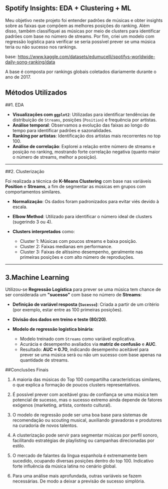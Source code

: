 ## Spotify Insights: EDA + Clustering + ML

Meu objetivo neste projeto foi entender padrões de músicas e obter insights sobre as faixas que compõem as melhores posições do ranking.
Além disso, também classifiquei as músicas por meio de clusters para identificar padrões com base no número de streams.
Por fim, criei um modelo com regressão logística para verificar se seria possível prever se uma música teria ou não sucesso nos rankings.

base: https://www.kaggle.com/datasets/edumucelli/spotifys-worldwide-daily-song-ranking/data

A base é composta por rankings globais coletados diariamente durante o ano de 2017.

## Métodos Utilizados

##1. EDA

* **Visualizações com `ggplot2`**: Utilizadas para identificar tendências de distribuição de `Streams`, posições (`Position`) e frequência por artistas.
* **Análise temporal**: Observamos a evolução das faixas ao longo do tempo para identificar padrões e sazonalidades.
* **Ranking por artistas**: Identificação dos artistas mais recorrentes no top 100.
* **Análise de correlação**: Explorei a relação entre número de streams e posição no ranking, mostrando forte correlação negativa (quanto maior o número de streams, melhor a posição).

---

##2. Clusterização

Foi realizada a técnica de **K-Means Clustering** com base nas variáveis **Position** e **Streams**, a fim de segmentar as músicas em grupos com comportamentos similares.

* **Normalização**: Os dados foram padronizados para evitar viés devido à escala.
* **Elbow Method**: Utilizado para identificar o número ideal de clusters (sugerindo 3 ou 4).
* **Clusters interpretados** como:

  * Cluster 1: Músicas com poucos streams e baixa posição.
  * Cluster 2: Faixas medianas em performance.
  * Cluster 3: Faixas de altíssimo desempenho, geralmente nas primeiras posições e com alto número de reproduções.

---

## 3.Machine Learning

Utilizou-se **Regressão Logística** para prever se uma música tem chance de ser considerada um **"sucesso"** com base no número de **Streams**:

* **Definição de variável resposta (`Sucesso`)**: Criada a partir de um critério (por exemplo, estar entre as 100 primeiras posições).
* **Divisão dos dados em treino e teste (80/20)**.
* **Modelo de regressão logística binária**:

  * Modelo treinado com `Streams` como variável explicativa.
  * Acurácia e desempenho avaliados via **matriz de confusão** e **AUC**.
  * Resultado: **AUC ≈ 0.70**, indicando desempenho aceitável para prever se uma música será ou não um sucesso com base apenas na quantidade de streams.
 
##Conclusões Finais

1. A maioria das músicas do Top 100 compartilha características similares, o que explica a formação de poucos clusters representativos.

2. É possível prever com aceitável grau de confiança se uma música tem potencial de sucesso, mas o sucesso extremo ainda depende de fatores exógenos (marketing, artista, contexto cultural).

3. O modelo de regressão pode ser uma boa base para sistemas de recomendação ou scouting musical, auxiliando gravadoras e produtores na curadoria de novos talentos.

4. A clusterização pode servir para segmentar músicas por perfil sonoro, facilitando estratégias de playlisting ou campanhas direcionadas por estilo.

5. O mercado de falantes da língua espanhola é extremamente bem sucedido, ocupando diversas posições dentro do top 100. Indicativo forte influência da música latina no cenário global.

6. Para uma análise mais aprofundada, outras variáveis se fazem necessárias. De modo a deixar a previsão de sucesso simplória.

